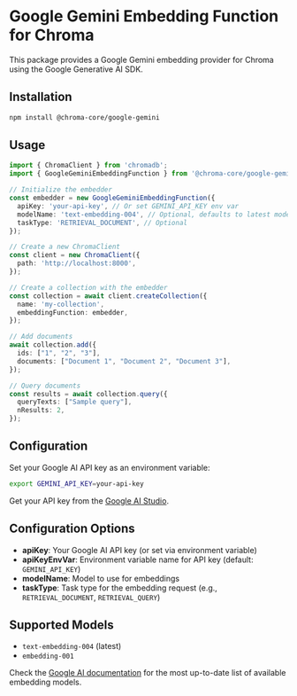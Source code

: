 # Google Gemini Embedding Function for Chroma

This package provides a Google Gemini embedding provider for Chroma using the Google Generative AI SDK.

## Installation

```bash
npm install @chroma-core/google-gemini
```

## Usage

```typescript
import { ChromaClient } from 'chromadb';
import { GoogleGeminiEmbeddingFunction } from '@chroma-core/google-gemini';

// Initialize the embedder
const embedder = new GoogleGeminiEmbeddingFunction({
  apiKey: 'your-api-key', // Or set GEMINI_API_KEY env var
  modelName: 'text-embedding-004', // Optional, defaults to latest model
  taskType: 'RETRIEVAL_DOCUMENT', // Optional
});

// Create a new ChromaClient
const client = new ChromaClient({
  path: 'http://localhost:8000',
});

// Create a collection with the embedder
const collection = await client.createCollection({
  name: 'my-collection',
  embeddingFunction: embedder,
});

// Add documents
await collection.add({
  ids: ["1", "2", "3"],
  documents: ["Document 1", "Document 2", "Document 3"],
});

// Query documents
const results = await collection.query({
  queryTexts: ["Sample query"],
  nResults: 2,
});
```

## Configuration

Set your Google AI API key as an environment variable:

```bash
export GEMINI_API_KEY=your-api-key
```

Get your API key from the [Google AI Studio](https://aistudio.google.com/app/apikey).

## Configuration Options

- **apiKey**: Your Google AI API key (or set via environment variable)
- **apiKeyEnvVar**: Environment variable name for API key (default: `GEMINI_API_KEY`)
- **modelName**: Model to use for embeddings
- **taskType**: Task type for the embedding request (e.g., `RETRIEVAL_DOCUMENT`, `RETRIEVAL_QUERY`)

## Supported Models

- `text-embedding-004` (latest)
- `embedding-001`

Check the [Google AI documentation](https://ai.google.dev/models/gemini) for the most up-to-date list of available embedding models.